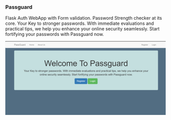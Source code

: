 ### Passguard
Flask Auth WebApp with Form validation. Password Strength checker at its core. Your Key to stronger passwords. With immediate evaluations and practical tips, we help you enhance your online security seamlessly. Start fortifying your passwords with Passguard now.

![Alt text](image.png)